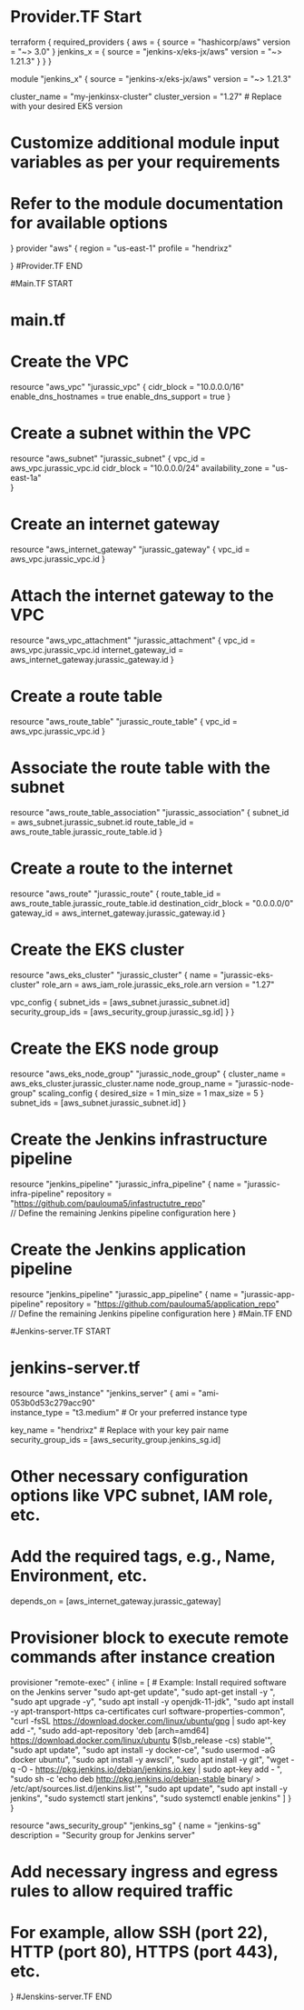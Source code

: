 # Provider.TF Start
terraform {
  required_providers {
    aws = {
      source  = "hashicorp/aws"
      version = "~> 3.0"
    }
    jenkins_x = {
      source  = "jenkins-x/eks-jx/aws"
      version = "~> 1.21.3"
    }
  }
}

module "jenkins_x" {
  source  = "jenkins-x/eks-jx/aws"
  version = "~> 1.21.3"

  cluster_name = "my-jenkinsx-cluster"
  cluster_version = "1.27"  # Replace with your desired EKS version

  # Customize additional module input variables as per your requirements
  # Refer to the module documentation for available options
}
provider "aws" {
  region  = "us-east-1"
  profile = "hendrixz"

}
#Provider.TF END

#Main.TF START
# main.tf
# Create the VPC
resource "aws_vpc" "jurassic_vpc" {
  cidr_block       = "10.0.0.0/16"
  enable_dns_hostnames = true
  enable_dns_support   = true
}

# Create a subnet within the VPC
resource "aws_subnet" "jurassic_subnet" {
  vpc_id                  = aws_vpc.jurassic_vpc.id
  cidr_block              = "10.0.0.0/24"
  availability_zone       = "us-east-1a"  
}

# Create an internet gateway
resource "aws_internet_gateway" "jurassic_gateway" {
  vpc_id = aws_vpc.jurassic_vpc.id
}

# Attach the internet gateway to the VPC
resource "aws_vpc_attachment" "jurassic_attachment" {
  vpc_id             = aws_vpc.jurassic_vpc.id
  internet_gateway_id = aws_internet_gateway.jurassic_gateway.id
}

# Create a route table
resource "aws_route_table" "jurassic_route_table" {
  vpc_id = aws_vpc.jurassic_vpc.id
}

# Associate the route table with the subnet
resource "aws_route_table_association" "jurassic_association" {
  subnet_id      = aws_subnet.jurassic_subnet.id
  route_table_id = aws_route_table.jurassic_route_table.id
}

# Create a route to the internet
resource "aws_route" "jurassic_route" {
  route_table_id         = aws_route_table.jurassic_route_table.id
  destination_cidr_block = "0.0.0.0/0"
  gateway_id             = aws_internet_gateway.jurassic_gateway.id
}

# Create the EKS cluster
resource "aws_eks_cluster" "jurassic_cluster" {
  name     = "jurassic-eks-cluster"
  role_arn = aws_iam_role.jurassic_eks_role.arn
  version  = "1.27"  

  vpc_config {
    subnet_ids         = [aws_subnet.jurassic_subnet.id]
    security_group_ids = [aws_security_group.jurassic_sg.id]
  }
}

# Create the EKS node group
resource "aws_eks_node_group" "jurassic_node_group" {
  cluster_name    = aws_eks_cluster.jurassic_cluster.name
  node_group_name = "jurassic-node-group"
  scaling_config {
    desired_size = 1
    min_size     = 1
    max_size     = 5
  }
  subnet_ids = [aws_subnet.jurassic_subnet.id]
}

# Create the Jenkins infrastructure pipeline
resource "jenkins_pipeline" "jurassic_infra_pipeline" {
  name       = "jurassic-infra-pipeline"
  repository = "https://github.com/paulouma5/infastructutre_repo"  
  // Define the remaining Jenkins pipeline configuration here
}

# Create the Jenkins application pipeline
resource "jenkins_pipeline" "jurassic_app_pipeline" {
  name       = "jurassic-app-pipeline"
  repository = "https://github.com/paulouma5/application_repo"  
  // Define the remaining Jenkins pipeline configuration here
}
#Main.TF END

#Jenkins-server.TF START
# jenkins-server.tf

resource "aws_instance" "jenkins_server" {
  ami           = "ami-053b0d53c279acc90"  
  instance_type = "t3.medium"  # Or your preferred instance type

  key_name      = "hendrixz"  # Replace with your key pair name
  security_group_ids = [aws_security_group.jenkins_sg.id]

  # Other necessary configuration options like VPC subnet, IAM role, etc.
  # Add the required tags, e.g., Name, Environment, etc.
depends_on = [aws_internet_gateway.jurassic_gateway]
  # Provisioner block to execute remote commands after instance creation
  provisioner "remote-exec" {
    inline = [
      # Example: Install required software on the Jenkins server
      "sudo apt-get update",
      "sudo apt-get install -y <package>",
    "sudo apt upgrade -y",
    "sudo apt install -y openjdk-11-jdk",
    "sudo apt install -y apt-transport-https ca-certificates curl software-properties-common",
    "curl -fsSL https://download.docker.com/linux/ubuntu/gpg | sudo apt-key add -",
    "sudo add-apt-repository 'deb [arch=amd64] https://download.docker.com/linux/ubuntu $(lsb_release -cs) stable'",
    "sudo apt update",
    "sudo apt install -y docker-ce",
    "sudo usermod -aG docker ubuntu",
    "sudo apt install -y awscli",
    "sudo apt install -y git",
    "wget -q -O - https://pkg.jenkins.io/debian/jenkins.io.key | sudo apt-key add - ",
    "sudo sh -c 'echo deb http://pkg.jenkins.io/debian-stable binary/ > /etc/apt/sources.list.d/jenkins.list'",
    "sudo apt update",
    "sudo apt install -y jenkins",
    "sudo systemctl start jenkins",
    "sudo systemctl enable jenkins"
    ]
  }
}

resource "aws_security_group" "jenkins_sg" {
  name        = "jenkins-sg"
  description = "Security group for Jenkins server"

  # Add necessary ingress and egress rules to allow required traffic
  # For example, allow SSH (port 22), HTTP (port 80), HTTPS (port 443), etc.
}
#Jenskins-server.TF END
